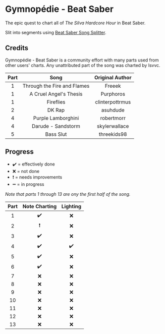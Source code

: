 # Gymnopédie - Beat Saber 

The epic quest to chart all of _The SiIva Hardcore Hour_ in Beat Saber.

Slit into segments using [Beat Saber Song Splitter](https://github.com/Isvvc/Beat-Saber-Song-Splitter).

## Credits

Gymnopédie - Beat Saber is a community effort with many parts used from other users' charts. Any unattributed part of the song was charted by Isvvc.

| Part |            Song           | Original Author |
|:----:|:-------------------------:|:---------------:|
|  1   |Through the Fire and Flames|     Freeek      |
|  1   |   A Cruel Angel's Thesis  |    Purphoros    |
|  1   |          Fireflies        | clinterpottrmus |
|  2   |           DK Rap          |     asuhdude    |
|  4   |      Purple Lamborghini   |    robertmorr   |
|  4   |      Darude - Sandstorm   |  skylerwallace  |
|  5   |          Bass Slut        |   threekids98   |

## Progress

* ✔️ = effectively done
* ❌ = not done
* ❗ = needs improvements
* ➖ = in progress

_Note that parts 1 through 13 are ony the first half of the song._

| Part | Note Charting | Lighting |
|:----:|:-------------:|:--------:|
| 1 |✔️|❌|
| 2 |❗|❌|
| 3 |✔️|❌|
| 4 |✔️|✔️|
| 5 |✔️|❌|
| 6 |✔️|❌|
| 7 |❌|❌|
| 8 |❌|❌|
| 9 |❌|❌|
| 10 |❌|❌|
| 11 |❌|❌|
| 12 |❌|❌|
| 13 |❌|❌|
